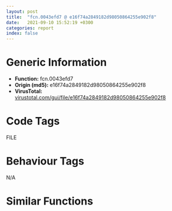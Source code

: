 ```yaml
---
layout: post
title:  "fcn.0043efd7 @ e16f74a2849182d98050864255e902f8"
date:   2021-09-10 15:52:19 +0300
categories: report
index: false
---
```


# Generic Information
- **Function:** fcn.0043efd7
- **Origin (md5):** e16f74a2849182d98050864255e902f8
- **VirusTotal:** [virustotal.com/gui/file/e16f74a2849182d98050864255e902f8][virustotal_ref]

# Code Tags
<span class="tag" id="FILE">FILE</span>


# Behaviour Tags
<span class="bhv-tag" id="na">N/A</span>

# Similar Functions
<script type="text/javascript" src="https://www.gstatic.com/charts/loader.js"></script>
<script type="text/javascript">

    google.charts.load('current', {'packages':['corechart']});
    google.charts.setOnLoadCallback(drawChart);

    function drawChart() {
    var data = new google.visualization.DataTable();
        data.addColumn('number', 'X');
        data.addColumn('number', 'Y');
        data.addColumn({type: 'string', role: 'tooltip', 'p': {'html': true}});
        data.addColumn({'type': 'string', 'role': 'style'});
        
        data.addRows([
    [-71.95282745361328, -69.76051330566406, '<b><a href="/report/fcn.0043efd7@e16f74a2849182d98050864255e902f8">fcn.0043efd7</a><br>@e16f74a2849182d98050864255e902f8</b><br>', 'point { fill-color: #e0440e; }'],
[-114.19219970703125, 25.360355377197266, '<b><a href="/report/main@a314f14b11fc4f772a3e30c11b5cb1d4">main</a><br>@a314f14b11fc4f772a3e30c11b5cb1d4</b><br>', 'null'],
[-16.190359115600586, -72.0238037109375, '<b><a href="/report/fcn.0042f095@505be53c36227b94e2fcc406f247f6e5">fcn.0042f095</a><br>@505be53c36227b94e2fcc406f247f6e5</b><br>', 'null'],
[50.59172058105469, -14.31136417388916, '<b><a href="/report/fcn.00430f54@96a869ae624ddb4834a1d5a829f85469">fcn.00430f54</a><br>@96a869ae624ddb4834a1d5a829f85469</b><br>', 'null'],
[-58.68022155761719, 53.48017883300781, '<b><a href="/report/main@7307643b343733b7fbd7b4b4fb482515">main</a><br>@7307643b343733b7fbd7b4b4fb482515</b><br>', 'null'],
[151.06463623046875, -36.35470199584961, '<b><a href="/report/fcn.0042e206@a314f14b11fc4f772a3e30c11b5cb1d4">fcn.0042e206</a><br>@a314f14b11fc4f772a3e30c11b5cb1d4</b><br>', 'null'],
[203.78781127929688, 1.371111273765564, '<b><a href="/report/fcn.0042e206@e83552e81a6f265fd7baa50402d3d47d">fcn.0042e206</a><br>@e83552e81a6f265fd7baa50402d3d47d</b><br>', 'null'],
[-116.04645538330078, 88.12821197509766, '<b><a href="/report/main@3aa98225e51cbcae2d334c8b6b4ed9fd">main</a><br>@3aa98225e51cbcae2d334c8b6b4ed9fd</b><br>', 'null'],
[147.69265747070312, 32.74045181274414, '<b><a href="/report/fcn.0042e206@146b14fc12cf789043a79d4f548a23bf">fcn.0042e206</a><br>@146b14fc12cf789043a79d4f548a23bf</b><br>', 'null'],
[37.54701232910156, 38.070926666259766, '<b><a href="/report/fcn.00430f54@505be53c36227b94e2fcc406f247f6e5">fcn.00430f54</a><br>@505be53c36227b94e2fcc406f247f6e5</b><br>', 'null'],
[-47.2778434753418, 126.44145965576172, '<b><a href="/report/main@f5b8476c36459986b226c45654aeb016">main</a><br>@f5b8476c36459986b226c45654aeb016</b><br>', 'null'],

        ]);

    var options = {
        title: 'Similarity Plot',
        legend: 'none',
        colors: ['#dedbd9', '#e6693e', '#ec8f6e', '#f3b49f', '#f6c7b6'],
        tooltip: {isHtml: true, trigger: 'both'},
        explorer: {
        actions: ["dragToZoom", "rightClickToReset"],
        },
        chartArea: {
        width: '80%',
        height: '80%'
        },
        width: '100%',
        height: '100%'
    };

    var chart = new google.visualization.ScatterChart(document.getElementById('chart_div'));

    chart.draw(data, options);
    }
    
</script>


<div id="chart_div" style="width: 100%px; height: 100%;"></div>

# Disassembled Code
{% highlight nasm %}

push 0xa4
mov eax, 0x4510eb
call fcn.0044cc59
fld qword[0x4708c8]
mov eax, dword[ebp+8]
fstp qword[ebp-0x60]
xor esi, esi
fld qword[0x470930]
push esi
fstp qword[ebp-0x60]
push 0x80
fld qword[0x470928]
push 3
fstp qword[ebp-0x60]
push esi
fld qword[0x470960]
push 1
fstp qword[ebp-0x60]
mov dword[ebp-0x84], eax
fld qword[ebp-0x60]
mov eax, dword[ebp+0xc]
fsub qword[0x470920]
push 0x80000000
push eax
mov byte[ebp-0x51], 0
fstp qword[ebp-0x60]
call dword[sym.imp.KERNEL32.dll_CreateFileW]
push 0x48
mov dword[ebp-0x90], eax
pop ebx
cmp eax, 0xffffffff
je 0x43f3be
push eax
call fcn.0043c66e
mov dword[ebp-0x94], eax
cmp eax, esi
je 0x43f3b3
push eax
call fcn.0043c650
fld qword[0x4708c8]
fstp qword[ebp-0x60]
mov dword[ebp-0x64], eax
fld qword[0x470930]
fstp qword[ebp-0x60]
fld qword[0x470928]
fstp qword[ebp-0x60]
fld qword[0x470960]
fstp qword[ebp-0x60]
fld qword[ebp-0x60]
fsub qword[0x470920]
fstp qword[ebp-0x60]
cmp eax, esi
je 0x43f3b3
xor eax, eax
push 6
pop ecx
mov dword[ebp-0xb0], esi
push 0x28
lea edi, [ebp-0xac]
rep stosd
mov dword[ebp-0x4c], ebx
mov eax, dword[ebp-0x4c]
shl eax, 6
cdq
pop ecx
idiv ecx
mov ecx, dword[ebp-0x4c]
push 0xffffffffffffff9f
sub eax, ecx
mov ecx, dword[ebp-0x4c]
lea eax, [eax+ecx-0x51]
add eax, dword[ebp-0x4c]
add eax, dword[ebp-0x4c]
mov dword[ebp-0x4c], eax
mov eax, dword[ebp-0x4c]
mov ecx, dword[ebp-0x4c]
sub eax, ecx
add eax, dword[ebp-0x4c]
mov dword[ebp-0x4c], eax
add dword[ebp-0x4c], 0x54
mov eax, dword[ebp-0x4c]
mov ecx, dword[ebp-0x4c]
imul eax, ecx
pop ecx
sub ecx, eax
mov eax, dword[ebp-0x4c]
sub ecx, eax
add ecx, dword[ebp-0x4c]
push 0xffffffffffffffb8
mov dword[ebp-0x4c], ecx
add dword[ebp-0x4c], 0xfffffffe
mov eax, dword[ebp-0x4c]
mov ecx, dword[ebp-0x4c]
imul eax, ecx
mov ecx, dword[ebp-0x4c]
imul eax, eax, 0x18
imul ecx, ecx, 0x56
sub eax, ecx
add eax, dword[ebp-0x4c]
pop ecx
add eax, dword[ebp-0x4c]
push 0x38
add eax, dword[ebp-0x4c]
mov dword[ebp-0x4c], eax
mov eax, dword[ebp-0x4c]
sub ecx, eax
add ecx, dword[ebp-0x4c]
add ecx, dword[ebp-0x4c]
mov dword[ebp-0x4c], ecx
mov eax, dword[ebp-0x4c]
cdq
pop ecx
idiv ecx
mov ecx, dword[ebp-0x4c]
imul ecx, ecx, 0xffffffd4
sub ecx, eax
mov eax, dword[ebp-0x4c]
shl eax, 5
add ecx, eax
mov eax, dword[ebp-0x4c]
sub ecx, eax
add ecx, dword[ebp-0x4c]
lea eax, [ebp-0xb0]
add ecx, dword[ebp-0x4c]
push eax
push dword[ebp-0x64]
mov dword[ebp-0x4c], ecx
call fcn.0043c636
test eax, eax
je 0x43f360
push dword[0x4771c0]
lea eax, [ebp-0x48]
call fcn.004045d8
lea eax, [ebp-0x48]
mov dword[ebp-4], esi
push eax
lea esi, [ebp-0x2c]
call fcn.0040264a
mov byte[ebp-4], 1
cmp dword[ebp-0x18], 0x10
mov ecx, dword[ebp-0x2c]
mov eax, ecx
jae 0x43f1a9
mov eax, esi
inc eax
cmp dword[ebp-0x18], 0x10
jae 0x43f1b3
lea ecx, [ebp-0x2c]
test eax, eax
je 0x43f1b9
sub eax, ecx
push 0x2f
mov edi, eax
lea esi, [ebp-0x2c]
call fcn.00403b94
mov dword[ebp-0x4c], ebx
mov eax, dword[ebp-0x4c]
shl eax, 6
cdq
push 0x28
pop ecx
idiv ecx
mov ecx, dword[ebp-0x4c]
push 0xffffffffffffff9f
mov edi, dword[ebp-0x64]
sub eax, ecx
mov ecx, dword[ebp-0x4c]
lea eax, [eax+ecx-0x51]
add eax, dword[ebp-0x4c]
add eax, dword[ebp-0x4c]
mov dword[ebp-0x4c], eax
mov eax, dword[ebp-0x4c]
mov ecx, dword[ebp-0x4c]
sub eax, ecx
add eax, dword[ebp-0x4c]
mov dword[ebp-0x4c], eax
add dword[ebp-0x4c], 0x54
mov eax, dword[ebp-0x4c]
mov ecx, dword[ebp-0x4c]
imul eax, ecx
pop ecx
sub ecx, eax
mov eax, dword[ebp-0x4c]
sub ecx, eax
add ecx, dword[ebp-0x4c]
push 0xffffffffffffffb8
mov dword[ebp-0x4c], ecx
add dword[ebp-0x4c], 0xfffffffe
mov eax, dword[ebp-0x4c]
mov ecx, dword[ebp-0x4c]
imul eax, ecx
mov ecx, dword[ebp-0x4c]
imul eax, eax, 0x18
imul ecx, ecx, 0x56
sub eax, ecx
add eax, dword[ebp-0x4c]
pop ecx
add eax, dword[ebp-0x4c]
push 0x38
add eax, dword[ebp-0x4c]
mov dword[ebp-0x4c], eax
mov eax, dword[ebp-0x4c]
sub ecx, eax
add ecx, dword[ebp-0x4c]
add ecx, dword[ebp-0x4c]
mov dword[ebp-0x4c], ecx
mov eax, dword[ebp-0x4c]
cdq
pop ecx
idiv ecx
mov ecx, dword[ebp-0x4c]
imul ecx, ecx, 0xffffffd4
sub ecx, eax
mov eax, dword[ebp-0x4c]
shl eax, 5
add ecx, eax
mov eax, dword[ebp-0x4c]
sub ecx, eax
add ecx, dword[ebp-0x4c]
add ecx, dword[ebp-0x4c]
mov eax, dword[ebp-0x38]
mov esi, dword[ebp-0xa4]
mov dword[ebp-0x4c], ecx
mov ecx, dword[ebp-0x1c]
lea edx, [ecx+eax]
cmp esi, edx
jb 0x43f2b7
sub esi, ecx
add esi, edi
jmp 0x43f2b1
cmp dword[ebp-0x18], 0x10
mov eax, dword[ebp-0x2c]
jae 0x43f298
lea eax, [ebp-0x2c]
push dword[ebp-0x1c]
push eax
push esi
call fcn.00410e21
add esp, 0xc
test eax, eax
je 0x43f4a0
mov eax, dword[ebp-0x38]
dec esi
add eax, edi
cmp esi, eax
jae 0x43f28c
and dword[ebp-0x88], 0
and dword[ebp-0x8c], 0
lea eax, [ebp-0x8c]
push eax
lea eax, [ebp-0x88]
push eax
push dword[ebp-0xa4]
mov eax, edi
call fcn.0044763d
add esp, 0xc
test al, al
je 0x43f344
mov esi, dword[ebp-0x84]
mov eax, dword[ebp-0x8c]
mov ecx, dword[ebp-0x88]
add esi, 0x8c
call fcn.0040456f
push dword[ebp-0x88]
call fcn.00412e7c
mov dword[ebp-0x4c], 6
mov eax, dword[ebp-0x4c]
pop ecx
mov ecx, dword[ebp-0x4c]
imul eax, ecx
mov ecx, dword[ebp-0x4c]
imul eax, eax, 0x37
imul ecx, ecx, 0x48
add eax, ecx
add eax, dword[ebp-0x4c]
mov dword[ebp-0x4c], eax
mov eax, dword[ebp-0x4c]
mov dword[ebp-0x4c], eax
mov eax, dword[ebp-0x4c]
add eax, dword[ebp-0x4c]
mov dword[ebp-0x4c], eax
mov byte[ebp-0x51], 1
push 1
xor edi, edi
lea esi, [ebp-0x2c]
call fcn.00404af1
or dword[ebp-4], 0xffffffff
push 1
lea esi, [ebp-0x48]
call fcn.00404af1
xor esi, esi
push dword[ebp-0x64]
call fcn.0043c627
fld qword[0x470960]
fstp qword[ebp-0x68]
fld qword[ebp-0x68]
fsub qword[0x470958]
fstp qword[ebp-0x68]
fld qword[ebp-0x68]
fadd qword[ebp-0x68]
fstp qword[ebp-0x68]
fld qword[ebp-0x68]
fmul qword[0x470950]
fstp qword[ebp-0x68]
fld qword[ebp-0x68]
fmul qword[0x470948]
fmul qword[ebp-0x68]
fsub qword[0x470940]
fstp qword[ebp-0x68]
fld qword[ebp-0x68]
fsub qword[0x470938]
fstp qword[ebp-0x68]
push dword[ebp-0x94]
call fcn.0043ccbf
push dword[ebp-0x90]
call fcn.0043ccbf
cmp byte[ebp-0x51], 0
je 0x43f3ea
mov eax, dword[ebp-0x84]
push dword[eax+0x9c]
push dword[0x4771c4]
push esi
call fcn.0043b050
add esp, 0xc
mov dword[ebp-0x4c], ebx
mov eax, dword[ebp-0x4c]
shl eax, 6
cdq
push 0x28
pop ecx
idiv ecx
mov ecx, dword[ebp-0x4c]
push 0xffffffffffffff9f
sub eax, ecx
mov ecx, dword[ebp-0x4c]
lea eax, [eax+ecx-0x51]
add eax, dword[ebp-0x4c]
add eax, dword[ebp-0x4c]
mov dword[ebp-0x4c], eax
mov eax, dword[ebp-0x4c]
mov ecx, dword[ebp-0x4c]
sub eax, ecx
add eax, dword[ebp-0x4c]
mov dword[ebp-0x4c], eax
add dword[ebp-0x4c], 0x54
mov eax, dword[ebp-0x4c]
mov ecx, dword[ebp-0x4c]
imul eax, ecx
pop ecx
sub ecx, eax
mov eax, dword[ebp-0x4c]
sub ecx, eax
add ecx, dword[ebp-0x4c]
push 0xffffffffffffffb8
mov dword[ebp-0x4c], ecx
add dword[ebp-0x4c], 0xfffffffe
mov eax, dword[ebp-0x4c]
mov ecx, dword[ebp-0x4c]
imul eax, ecx
mov ecx, dword[ebp-0x4c]
imul eax, eax, 0x18
imul ecx, ecx, 0x56
sub eax, ecx
add eax, dword[ebp-0x4c]
pop ecx
add eax, dword[ebp-0x4c]
push 0x38
add eax, dword[ebp-0x4c]
mov dword[ebp-0x4c], eax
mov eax, dword[ebp-0x4c]
sub ecx, eax
add ecx, dword[ebp-0x4c]
add ecx, dword[ebp-0x4c]
mov dword[ebp-0x4c], ecx
mov eax, dword[ebp-0x4c]
cdq
pop ecx
idiv ecx
mov ecx, dword[ebp-0x4c]
imul ecx, ecx, 0xffffffd4
sub ecx, eax
mov eax, dword[ebp-0x4c]
shl eax, 5
add ecx, eax
mov eax, dword[ebp-0x4c]
sub ecx, eax
add ecx, dword[ebp-0x4c]
mov al, byte[ebp-0x51]
add ecx, dword[ebp-0x4c]
mov dword[ebp-0x4c], ecx
call fcn.0044ccdc
ret 8
mov dword[ebp-0x4c], esi
test esi, esi
je 0x43f2b7
sub esi, dword[ebp-0x38]
cmp dword[ebp-0x34], 0x10
mov eax, dword[ebp-0x48]
jae 0x43f4ba
lea eax, [ebp-0x48]
push dword[ebp-0x38]
push eax
push esi
call fcn.00410e21
add esp, 0xc
test eax, eax
je 0x43f4d6
cmp esi, edi
je 0x43f2b7
dec esi
jmp 0x43f4ae
fldz
fst qword[ebp-0x70]
fld qword[0x4708e0]
fstp qword[ebp-0x60]
fld qword[0x4708d8]
fst qword[ebp-0x78]
fld qword[0x4708d0]
fstp qword[ebp-0x80]
fld qword[0x4708c8]
fstp qword[ebp-0x80]
fld qword[0x4708c0]
fst qword[ebp-0x80]
fld qword[ebp-0x70]
fcomp qword[ebp-0x80]
fnstsw ax
test ah, 0x41
jp 0x43f56f
fld qword[ebp-0x80]
fld qword[ebp-0x60]
fmul qword[0x4708b8]
fsubp st(1)
fsub qword[ebp-0x70]
fld qword[ebp-0x78]
fmul qword[ebp-0x70]
fmulp st(2)
fsubrp st(1)
fadd qword[ebp-0x70]
fsub qword[0x4708b0]
fstp qword[ebp-0x78]
fld qword[ebp-0x78]
fsubrp st(2)
fld qword[ebp-0x60]
faddp st(2)
fld qword[ebp-0x80]
faddp st(2)
fmul qword[ebp-0x78]
fmul qword[0x4708a8]
fdiv qword[0x4708f0]
fsubp st(1)
fld qword[ebp-0x78]
fmul qword[0x4708a0]
faddp st(1)
fsub qword[ebp-0x70]
fstp qword[ebp-0x70]
jmp 0x43f575
fstp st(2)
fstp st(0)
fstp st(0)
test esi, esi
je 0x43f2b7
mov ecx, dword[ebp-0x38]
mov eax, dword[ebp-0x4c]
sub eax, ecx
sub eax, esi
add ecx, esi
mov esi, dword[ebp-0x84]
add esi, 0x8c
call fcn.0040456f
fldz
fst qword[ebp-0x70]
fld qword[0x4708e0]
fstp qword[ebp-0x60]
fld qword[0x4708d8]
fst qword[ebp-0x78]
fld qword[0x4708d0]
fstp qword[ebp-0x80]
fld qword[0x4708c8]
fstp qword[ebp-0x80]
fld qword[0x4708c0]
fst qword[ebp-0x80]
fld qword[ebp-0x70]
fcomp qword[ebp-0x80]
fnstsw ax
test ah, 0x41
jp 0x43f633
fld qword[ebp-0x80]
fld qword[ebp-0x60]
fmul qword[0x4708b8]
fsubp st(1)
fsub qword[ebp-0x70]
fld qword[ebp-0x78]
fmul qword[ebp-0x70]
fmulp st(2)
fsubrp st(1)
fadd qword[ebp-0x70]
fsub qword[0x4708b0]
fstp qword[ebp-0x78]
fld qword[ebp-0x78]
fsubrp st(2)
fld qword[ebp-0x60]
faddp st(2)
fld qword[ebp-0x80]
faddp st(2)
fmul qword[ebp-0x78]
fmul qword[0x4708a8]
fdiv qword[0x4708f0]
fsubp st(1)
fld qword[ebp-0x78]
fmul qword[0x4708a0]
faddp st(1)
fsub qword[ebp-0x70]
fstp qword[ebp-0x70]
jmp 0x43f639
fstp st(2)
fstp st(0)
fstp st(0)
fld qword[0x470960]
fstp qword[ebp-0x50]
fld qword[ebp-0x50]
fsub qword[0x470958]
fstp qword[ebp-0x50]
fld qword[ebp-0x50]
fadd qword[ebp-0x50]
fstp qword[ebp-0x50]
fld qword[ebp-0x50]
fmul qword[0x470950]
fstp qword[ebp-0x50]
fld qword[ebp-0x50]
fmul qword[0x470948]
fmul qword[ebp-0x50]
fsub qword[0x470940]
fstp qword[ebp-0x50]
fld qword[ebp-0x50]
fsub qword[0x470938]
fstp qword[ebp-0x50]
jmp 0x43f340

{% endhighlight %}

[virustotal_ref]: https://www.virustotal.com/gui/file/e16f74a2849182d98050864255e902f8
